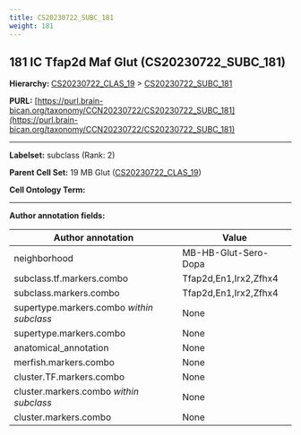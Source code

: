 ```yaml
---
title: CS20230722_SUBC_181
weight: 181
---
```

## 181 IC Tfap2d Maf Glut (CS20230722_SUBC_181)
<b>Hierarchy: </b>
[CS20230722_CLAS_19](../CS20230722_CLAS_19) >
[CS20230722_SUBC_181](../CS20230722_SUBC_181)

**PURL:** [https://purl.brain-bican.org/taxonomy/CCN20230722/CS20230722_SUBC_181](https://purl.brain-bican.org/taxonomy/CCN20230722/CS20230722_SUBC_181)

---


**Labelset:** subclass (Rank: 2)

**Parent Cell Set:** 19 MB Glut ([CS20230722_CLAS_19](../CS20230722_CLAS_19))



**Cell Ontology Term:** 

[MARKER GENES.]: #


---

[TRANSFERRED ANNOTATIONS.]: #


[AUTHOR ANNOTATION FIELDS.]: #


**Author annotation fields:**

| Author annotation | Value |
|-------------------|-------|
|neighborhood|MB-HB-Glut-Sero-Dopa|
|subclass.tf.markers.combo|Tfap2d,En1,Irx2,Zfhx4|
|subclass.markers.combo|Tfap2d,En1,Irx2,Zfhx4|
|supertype.markers.combo _within subclass_|None|
|supertype.markers.combo|None|
|anatomical_annotation|None|
|merfish.markers.combo|None|
|cluster.TF.markers.combo|None|
|cluster.markers.combo _within subclass_|None|
|cluster.markers.combo|None|
